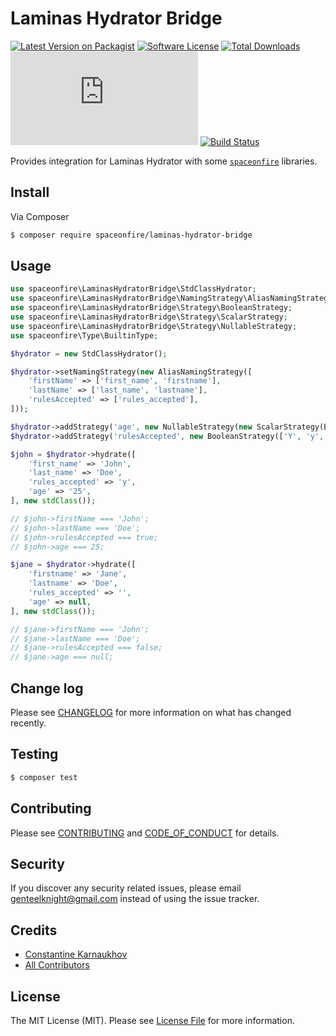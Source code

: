 # Laminas Hydrator Bridge

[![Latest Version on Packagist][ico-version]][link-packagist]
[![Software License][ico-license]](LICENSE.md)
[![Total Downloads][ico-downloads]][link-downloads]
[![Code Coverage][ico-coverage]][link-actions]
[![Build Status][ico-build-status]][link-actions]

Provides integration for Laminas Hydrator with some [`spaceonfire`][link-packagist-vendor] libraries.

## Install

Via Composer

```bash
$ composer require spaceonfire/laminas-hydrator-bridge
```

## Usage

```php
use spaceonfire\LaminasHydratorBridge\StdClassHydrator;
use spaceonfire\LaminasHydratorBridge\NamingStrategy\AliasNamingStrategy;
use spaceonfire\LaminasHydratorBridge\Strategy\BooleanStrategy;
use spaceonfire\LaminasHydratorBridge\Strategy\ScalarStrategy;
use spaceonfire\LaminasHydratorBridge\Strategy\NullableStrategy;
use spaceonfire\Type\BuiltinType;

$hydrator = new StdClassHydrator();

$hydrator->setNamingStrategy(new AliasNamingStrategy([
    'firstName' => ['first_name', 'firstname'],
    'lastName' => ['last_name', 'lastname'],
    'rulesAccepted' => ['rules_accepted'],
]));

$hydrator->addStrategy('age', new NullableStrategy(new ScalarStrategy(BuiltinType::INT)));
$hydrator->addStrategy('rulesAccepted', new BooleanStrategy(['Y', 'y', 1], 'N', false));

$john = $hydrator->hydrate([
    'first_name' => 'John',
    'last_name' => 'Doe',
    'rules_accepted' => 'y',
    'age' => '25',
], new stdClass());

// $john->firstName === 'John';
// $john->lastName === 'Doe';
// $john->rulesAccepted === true;
// $john->age === 25;

$jane = $hydrator->hydrate([
    'firstname' => 'Jane',
    'lastname' => 'Doe',
    'rules_accepted' => '',
    'age' => null,
], new stdClass());

// $jane->firstName === 'John';
// $jane->lastName === 'Doe';
// $jane->rulesAccepted === false;
// $jane->age === null;
```

## Change log

Please see [CHANGELOG](CHANGELOG.md) for more information on what has changed recently.

## Testing

```bash
$ composer test
```

## Contributing

Please see [CONTRIBUTING](CONTRIBUTING.md) and [CODE_OF_CONDUCT](CODE_OF_CONDUCT.md) for details.

## Security

If you discover any security related issues, please email genteelknight@gmail.com instead of using the issue tracker.

## Credits

- [Constantine Karnaukhov][link-author]
- [All Contributors][link-contributors]

## License

The MIT License (MIT). Please see [License File](LICENSE.md) for more information.

[ico-version]: https://img.shields.io/packagist/v/spaceonfire/laminas-hydrator-bridge.svg?style=flat-square
[ico-license]: https://img.shields.io/badge/license-MIT-brightgreen.svg?style=flat-square
[ico-downloads]: https://img.shields.io/packagist/dt/spaceonfire/laminas-hydrator-bridge.svg?style=flat-square
[ico-coverage]: https://img.shields.io/endpoint?style=flat-square&url=https%3A%2F%2Fgist.githubusercontent.com%2Fhustlahusky%2Fd62607c1a2e4707959b0142e0ea876cd%2Fraw%2spaceonfire-:package.json
[ico-build-status]: https://github.com/spaceonfire/:package/workflows/Build%20Pipeline/badge.svg
[link-packagist]: https://packagist.org/packages/spaceonfire/laminas-hydrator-bridge
[link-packagist-vendor]: https://packagist.org/packages/spaceonfire
[link-downloads]: https://packagist.org/packages/spaceonfire/laminas-hydrator-bridge
[link-author]: https://github.com/hustlahusky
[link-contributors]: ../../contributors
[link-actions]: ../../actions
